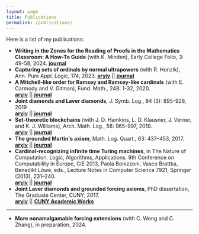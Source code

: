 ```yaml
---
layout: page
title: Publications
permalink: /publications/
---
```


Here is a list of my publications:
* **Writing in the Zones for the Reading of Proofs in the Mathematics Classroom: A How-To Guide** (with K. Minden), Early College Folio, 3: 49-58, 2024.
  [**journal**](https://digitalcommons.bard.edu/earlycollegefolio/vol3/iss1/5/)
* **Capturing sets of ordinals by normal ultrapowers** (with R. Honzík), Ann. Pure Appl. Logic, 174, 2023.
  [**arχiv**](https://arxiv.org/abs/1902.10638) \|\| [**journal**](https://doi.org/10.1016/j.apal.2023.103261)
* **A Mitchell-like order for Ramsey and Ramsey-like cardinals** (with E. Carmody and V. Gitman), Fund. Math., 248: 1-32, 2020.  
  [**arχiv**](https://arxiv.org/abs/1609.07645) \|\| [**journal**](https://www.impan.pl/en/publishing-house/journals-and-series/fundamenta-mathematicae/all/248/1/113217/a-mitchell-like-order-for-ramsey-and-ramsey-like-cardinals)
* **Joint diamonds and Laver diamonds**, J. Symb. Log., 84 (3): 895-928, 2019     
  [**arχiv**](https://arxiv.org/abs/1708.02145) \|\| [**journal**](https://www.cambridge.org/core/journals/journal-of-symbolic-logic/article/abs/joint-diamonds-and-laver-diamonds/D57869E486DDDED1F7C9FB43FE2F03DD)
* **Set-theoretic blockchains** (with J. D. Hamkins, L. D. Klausner, J. Verner, and K. J. Williams), Arch. Math. Log., 58: 965-997, 2019.  
  [**arχiv**](https://arxiv.org/abs/1808.01509) \|\| [**journal**](https://link.springer.com/article/10.1007%2Fs00153-019-00672-z)
* **The grounded Martin's axiom**, Math. Log. Quart., 63: 437–453, 2017.  
  [**arχiv**](https://arxiv.org/abs/1610.03862) \|\| [**journal**](http://onlinelibrary.wiley.com/doi/10.1002/malq.201600097/abstract)
* **Cardinal-recognizing infinite time Turing machines**, in The Nature of Computation. Logic, Algorithms, Applications. 9th Conference on Computability in Europe, CiE 2013, Paola Bonizzoni, Vasco Brattka, Benedikt Löwe, eds., Lecture Notes in Computer Science 7921, Springer (2013), 231–240.  
  [**arχiv**](http://arxiv.org/abs/1310.5590) \|\| [**journal**](http://link.springer.com/chapter/10.1007%2F978-3-642-39053-1_27)
* **Joint Laver diamonds and grounded forcing axioms**, PhD dissertation, The Graduate Center, CUNY, 2017.  
  [**arχiv**](https://arxiv.org/abs/1705.04422) \|\| [**CUNY Academic Works**](https://academicworks.cuny.edu/gc_etds/2122/)
  
---------------

* **More nonamalgamable forcing extensions** (with C. Weng and C. Zhang), in preparation, 2024.